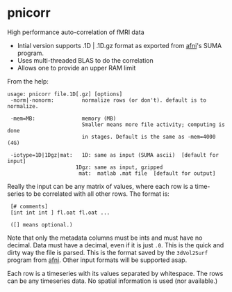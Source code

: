 pnicorr
=======

High performance auto-correlation of fMRI data

- Intial version supports .1D | .1D.gz format as exported from [afni](http://afni.nimh.nih.gov)'s SUMA program.
- Uses multi-threaded BLAS to do the correlation
- Allows one to provide an upper RAM limit

From the help:

    usage: pnicorr file.1D[.gz] [options]
     -norm|-nonorm:         normalize rows (or don't). default is to normalize.

     -mem=MB:               memory (MB)
                            Smaller means more file activity; computing is done
                            in stages. Default is the same as -mem=4000  (4G)

     -iotype=1D|1Dgz|mat:   1D: same as input (SUMA ascii)  [default for input]
                          1Dgz: same as input, gzipped
                           mat:  matlab .mat file  [default for output]

Really the input can be any matrix of values, where each row is a time-series to be correlated with all other rows. The format is:

     [# comments]
     [int int int ] fl.oat fl.oat ...

     ([] means optional.)

Note that only the metadata columns must be ints and must have no decimal. Data must have a decimal, even if it is just `.0`. This is the quick and dirty way the file is parsed. This is the format saved by the `3dVol2Surf` program from [afni](http://afni.nimh.nih.gov). Other input formats will be supported asap.

Each row is a timeseries with its values separated by whitespace. The rows can be any timeseries data. No spatial information is used (nor available.)




